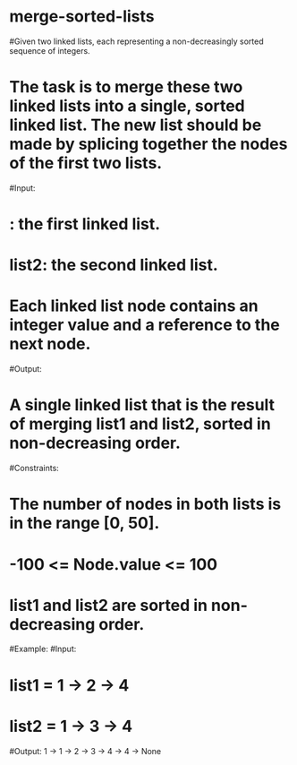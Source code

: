 # merge-sorted-lists
#Given two linked lists, each representing a non-decreasingly sorted sequence of integers. 
# The task is to merge these two linked lists into a single, sorted linked list. The new list should be made by splicing together the nodes of the first two lists.
#Input:
# : the first linked list.
# list2: the second linked list.
# Each linked list node contains an integer value and a reference to the next node.
#Output:
# A single linked list that is the result of merging list1 and list2, sorted in non-decreasing order.
#Constraints:
# The number of nodes in both lists is in the range [0, 50].
# -100 <= Node.value <= 100
# list1 and list2 are sorted in non-decreasing order.
#Example:
#Input:
# list1 = 1 → 2 → 4
# list2 = 1 → 3 → 4
#Output: 1 → 1 → 2 → 3 → 4 → 4 → None